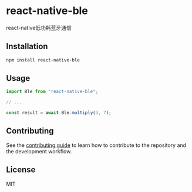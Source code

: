 # react-native-ble

react-native低功耗蓝牙通信

## Installation

```sh
npm install react-native-ble
```

## Usage

```js
import Ble from "react-native-ble";

// ...

const result = await Ble.multiply(3, 7);
```

## Contributing

See the [contributing guide](CONTRIBUTING.md) to learn how to contribute to the repository and the development workflow.

## License

MIT
